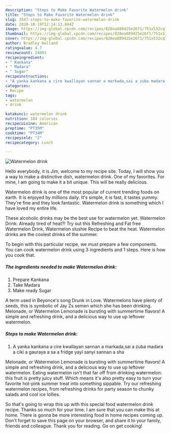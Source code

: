 ```yaml
---
description: "Steps to Make Favorite Watermelon drink"
title: "Steps to Make Favorite Watermelon drink"
slug: 3547-steps-to-make-favorite-watermelon-drink
date: 2020-10-19T12:14:13.844Z
image: https://img-global.cpcdn.com/recipes/828ea889425e26f1/751x532cq70/watermelon-drink-recipe-main-photo.jpg
thumbnail: https://img-global.cpcdn.com/recipes/828ea889425e26f1/751x532cq70/watermelon-drink-recipe-main-photo.jpg
cover: https://img-global.cpcdn.com/recipes/828ea889425e26f1/751x532cq70/watermelon-drink-recipe-main-photo.jpg
author: Bradley Holland
ratingvalue: 4.7
reviewcount: 24003
recipeingredient:
- " Kankana"
- " Madara"
- " Sugar"
recipeinstructions:
- "A yanka kankana a cire kwallayan sannan a markada,sai a zuba madara a ciki a gauraya a sa a fridge yayi sanyi sannan a sha"
categories:
- Recipe
tags:
- watermelon
- drink

katakunci: watermelon drink 
nutrition: 184 calories
recipecuisine: American
preptime: "PT35M"
cooktime: "PT34M"
recipeyield: "2"
recipecategory: Lunch

---
```



![Watermelon drink](https://img-global.cpcdn.com/recipes/828ea889425e26f1/751x532cq70/watermelon-drink-recipe-main-photo.jpg)

Hello everybody, it is Jim, welcome to my recipe site. Today, I will show you a way to make a distinctive dish, watermelon drink. One of my favorites. For mine, I am going to make it a bit unique. This will be really delicious.

Watermelon drink is one of the most popular of current trending foods on earth. It is enjoyed by millions daily. It's simple, it is fast, it tastes yummy. They're fine and they look fantastic. Watermelon drink is something which I have loved my entire life.

These alcoholic drinks may be the best use for watermelon yet. Watermelon Drink: Already tired of heat?! Try out this Refreshing and Fat free Watermelon Drink, Watermelon slushie Recipe to beat the heat. Watermelon drinks are the coolest drinks of the summer.


To begin with this particular recipe, we must prepare a few components. You can cook watermelon drink using 3 ingredients and 1 steps. Here is how you cook that.

<!--inarticleads1-->

##### The ingredients needed to make Watermelon drink:

1. Prepare  Kankana
1. Take  Madara
1. Make ready  Sugar


A term used in Beyonce&#39;s song Drunk in Love. Watermelons have plenty of seeds, this is symbolic of Jay Zs semen which she has been drinking. Melonade, or Watermelon Lemonade is bursting with summertime flavors! A simple and refreshing drink, and a delicious way to use up leftover watermelon. 

<!--inarticleads2-->

##### Steps to make Watermelon drink:

1. A yanka kankana a cire kwallayan sannan a markada,sai a zuba madara a ciki a gauraya a sa a fridge yayi sanyi sannan a sha


Melonade, or Watermelon Lemonade is bursting with summertime flavors! A simple and refreshing drink, and a delicious way to use up leftover watermelon. Eating watermelon isn&#39;t that far off from drinking watermelon: this fruit is pretty juicy stuff. Which means it&#39;s also pretty easy to turn your favorite hot-pink summer treat into something sippable. Try our refreshing watermelon recipes, from refreshing drinks for party season to chunky salads and cool ice lollies. 

So that's going to wrap this up with this special food watermelon drink recipe. Thanks so much for your time. I am sure that you can make this at home. There is gonna be more interesting food in home recipes coming up. Don't forget to save this page on your browser, and share it to your family, friends and colleague. Thank you for reading. Go on get cooking!

